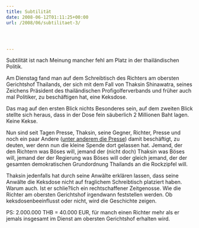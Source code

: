 ```yaml
---
title: Subtilität
date: 2008-06-12T01:11:25+00:00
url: /2008/06/subtilitaet-3/




---
```

Subtilität ist nach Meinung mancher fehl am Platz in der thailändischen Politik.

Am Dienstag fand man auf dem Schreibtisch des Richters am obersten Gerichtshof Thailands, der sich mit dem Fall von Thaksin Shinawatra, seines Zeichens Präsident des thailändischen Profigolferverbands und früher auch mal Politiker, zu beschäftigen hat, eine Keksdose.

Das mag auf den ersten Blick nichts Besonderes sein, auf dem zweiten Blick stellte sich heraus, dass in der Dose fein säuberlich 2 Millionen Baht lagen. Keine Kekse.

Nun sind seit Tagen Presse, Thaksin, seine Gegner, Richter, Presse und noch ein paar Andere ([unter anderem die Presse][1]) damit beschäftigt, zu deuten, wer denn nun die kleine Spende dort gelassen hat. Jemand, der den Richtern was Böses will, jemand der (nicht doch) Thaksin was Böses will, jemand der der Regierung was Böses will oder gleich jemand, der der gesamten demokratischen Grundordnung Thailands an die Rockzipfel will.

Thaksin jedenfalls hat durch seine Anwälte erklären lassen, dass seine Anwälte die Keksdose nicht auf fraglichem Schreibtisch platziert haben. Warum auch. Ist er schlie?lich ein rechtschaffener Zeitgenosse. Wie die Richter am obersten Gerichtshof irgendwann feststellen werden. Ob keksdosenbeeinflusst oder nicht, wird die Geschichte zeigen.

PS: 2.000.000 <span class="caps">THB</span> = 40.000 <span class="caps">EUR</span>, für manch einen Richter mehr als er jemals insgesamt im Dienst am obersten Gerichtshof erhalten wird.

 [1]: http://nationmultimedia.com/2008/06/12/headlines/headlines_30075347.php
